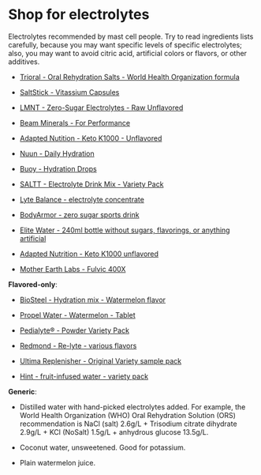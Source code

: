 # Shop for electrolytes

Electrolytes recommended by mast cell people. Try to read ingredients lists carefully, because you may want specific levels of specific electrolytes; also, you may want to avoid citric acid, artificial colors or flavors, or other additives.

* [Trioral - Oral Rehydration Salts - World Health Organization formula](https://www.trioralors.com/)

* [SaltStick - Vitassium Capsules](https://aletenutrition.com/products/saltstick-vitassium-1)

* [LMNT - Zero-Sugar Electrolytes - Raw Unflavored](https://drinklmnt.com/products/lmnt-recharge-electrolyte-drink?variant=16358367232034)

* [Beam Minerals - For Performance](https://www.beamminerals.com/pages/beam-performance)

* [Adapted Nutition - Keto K1000 - Unflavored](https://adapted-nutrition.com/products/keto-k1000-unflavored)

* [Nuun - Daily Hydration](https://nuunlife.com/products/nuun-daily)

* [Buoy - Hydration Drops](https://justaddbuoy.com/products/hydration-drops)

* [SALTT - Electrolyte Drink Mix - Variety Pack](https://saltt.com/products/saltt-electrolyte-drink-mix?variant=43982790066314)

* [Lyte Balance - electrolyte concentrate](https://lytebalance.com/products/lyte-balance-16-oz-bottle-1)

* [BodyArmor - zero sugar sports drink](https://www.drinkbodyarmor.com/zero-sugar-sports-drink/)

* [Elite Water - 240ml bottle without sugars, flavorings, or anything artificial](https://eletewater.co.uk/products/elete-240ml-bottle)

* [Adapted Nutrition - Keto K1000 unflavored](https://adapted-nutrition.com/products/keto-k1000-unflavored)

* [Mother Earth Labs - Fulvic 400X](https://motherearthlabs.com/product/fulvic-400x-supplement/)
  
**Flavored-only**:

* [BioSteel - Hydration mix - Watermelon flavor](https://biosteel.com/collections/hydration-mix-5oz/products/hydration-mix-watermelon-20-servings)
  
* [Propel Water - Watermelon - Tablet](https://www.propelwater.com/products/electrolyte-hydration/tablet/berry/single-serve-10ct-carton)

* [Pedialyte® - Powder Variety Pack](https://www.pedialyte.com/products/powder-packs/variety-pack)

* [Redmond - Re-lyte - various flavors](https://redmond.life/pages/re-lyte)

* [Ultima Replenisher - Original Variety sample pack](https://www.ultimareplenisher.com/products/6-stickpacks-trial?variant=30327366287463)

* [Hint - fruit-infused water - variety pack](https://www.drinkhint.com/collections/variety-pack)

**Generic**:

* Distilled water with hand-picked electrolytes added. For example, the World Health Organization (WHO) Oral Rehydration Solution (ORS) recommendation is NaCl (salt) 2.6g/L + Trisodium citrate dihydrate 2.9g/L + KCl (NoSalt) 1.5g/L + anhydrous glucose 13.5g/L. 

* Coconut water, unsweetened. Good for potassium.

* Plain watermelon juice.
